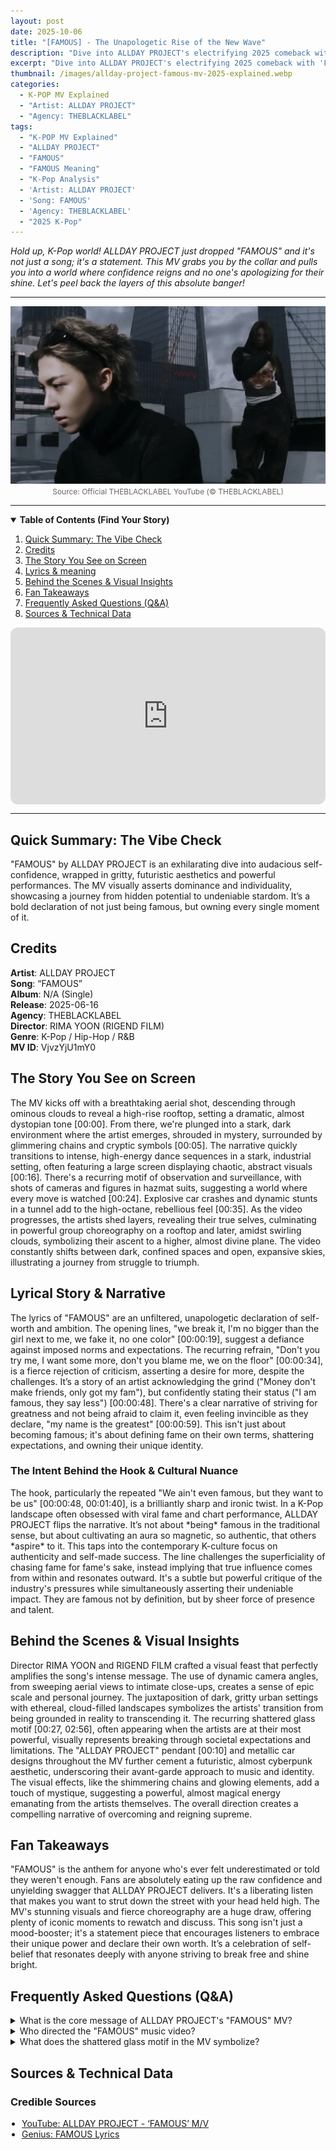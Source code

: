 ```yaml
---
layout: post
date: 2025-10-06
title: "[FAMOUS] - The Unapologetic Rise of the New Wave"
description: "Dive into ALLDAY PROJECT's electrifying 2025 comeback with 'FAMOUS'! We dissect the fierce visuals, bold lyrics, and powerful message of self-assertion in the face of scrutiny."
excerpt: "Dive into ALLDAY PROJECT's electrifying 2025 comeback with 'FAMOUS'! We dissect the fierce visuals, bold lyrics, and powerful message of self-assertion in the face of scrutiny."
thumbnail: /images/allday-project-famous-mv-2025-explained.webp
categories:
  - K-POP MV Explained
  - "Artist: ALLDAY PROJECT"
  - "Agency: THEBLACKLABEL"
tags:
  - "K-POP MV Explained"
  - "ALLDAY PROJECT"
  - "FAMOUS"
  - "FAMOUS Meaning"
  - "K-Pop Analysis"
  - 'Artist: ALLDAY PROJECT'
  - 'Song: FAMOUS'
  - 'Agency: THEBLACKLABEL'
  - "2025 K-Pop"
---
```


<p>
<em>Hold up, K-Pop world! ALLDAY PROJECT just dropped "FAMOUS" and it's not just a song; it's a statement. This MV grabs you by the collar and pulls you into a world where confidence reigns and no one's apologizing for their shine. Let's peel back the layers of this absolute banger!</em>
</p>

---

<div align="center">
<img src="/images/allday-project-famous-mv-2025-explained.webp" alt="ALLDAY PROJECT in the 'FAMOUS' Official MV Explained Analysis Thumbnail" />
<br>
<span style="font-size:12px;color:#666;">Source: Official THEBLACKLABEL YouTube (© THEBLACKLABEL)</span>
</div>

---

<details open>
<summary><strong>Table of Contents (Find Your Story)</strong></summary>
<ol>
<li><a href="#tldr">Quick Summary: The Vibe Check</a></li>
<li><a href="#quick-facts">Credits</a></li>
<li><a href="#story-on-screen">The Story You See on Screen</a></li>
<li><a href="#lyrics-meaning">Lyrics & meaning</a></li>
<li><a href="#bts-insights">Behind the Scenes & Visual Insights</a></li>
<li><a href="#fan-takeaways">Fan Takeaways</a></li>
<li><a href="#qna">Frequently Asked Questions (Q&A)</a></li>
<li><a href="#sources">Sources & Technical Data</a></li>
</ol>
</details>

<div style="position:relative;padding-bottom:56.25%;height:0;overflow:hidden;border-radius:12px;">
<iframe src="https://www.youtube.com/embed/VjvzYjU1mY0?rel=0"
title="ALLDAY PROJECT - ‘FAMOUS’ M/V Explained"
style="position:absolute;top:0;left:0;width:100%;height:100%;border:0;"
allowfullscreen
loading="lazy"></iframe>
</div>

---

<a name="tldr"></a>
<h2>Quick Summary: The Vibe Check</h2>
"FAMOUS" by ALLDAY PROJECT is an exhilarating dive into audacious self-confidence, wrapped in gritty, futuristic aesthetics and powerful performances. The MV visually asserts dominance and individuality, showcasing a journey from hidden potential to undeniable stardom. It’s a bold declaration of not just being famous, but owning every single moment of it.

<a name="quick-facts"></a>
<h2>Credits</h2>
<div class="quick-facts-grid">
<div><strong>Artist</strong>: ALLDAY PROJECT</div>
<div><strong>Song</strong>: “FAMOUS”</div>
<div><strong>Album</strong>: N/A (Single)</div>
<div><strong>Release</strong>: 2025-06-16</div>
<div><strong>Agency</strong>: THEBLACKLABEL</div>
<div><strong>Director</strong>: RIMA YOON (RIGEND FILM)</div>
<div><strong>Genre</strong>: K-Pop / Hip-Hop / R&B</div>
<div><strong>MV ID</strong>: VjvzYjU1mY0</div>
</div>

<a name="story-on-screen"></a>
<h2>The Story You See on Screen</h2>
<p>The MV kicks off with a breathtaking aerial shot, descending through ominous clouds to reveal a high-rise rooftop, setting a dramatic, almost dystopian tone [00:00]. From there, we're plunged into a stark, dark environment where the artist emerges, shrouded in mystery, surrounded by glimmering chains and cryptic symbols [00:05]. The narrative quickly transitions to intense, high-energy dance sequences in a stark, industrial setting, often featuring a large screen displaying chaotic, abstract visuals [00:16]. There's a recurring motif of observation and surveillance, with shots of cameras and figures in hazmat suits, suggesting a world where every move is watched [00:24]. Explosive car crashes and dynamic stunts in a tunnel add to the high-octane, rebellious feel [00:35]. As the video progresses, the artists shed layers, revealing their true selves, culminating in powerful group choreography on a rooftop and later, amidst swirling clouds, symbolizing their ascent to a higher, almost divine plane. The video constantly shifts between dark, confined spaces and open, expansive skies, illustrating a journey from struggle to triumph.</p>

<a name="lyrics-meaning"></a>
<h2>Lyrical Story & Narrative</h2>
<p>The lyrics of "FAMOUS" are an unfiltered, unapologetic declaration of self-worth and ambition. The opening lines, "we break it, I'm no bigger than the girl next to me, we fake it, no one color" [00:00:19], suggest a defiance against imposed norms and expectations. The recurring refrain, "Don't you try me, I want some more, don't you blame me, we on the floor" [00:00:34], is a fierce rejection of criticism, asserting a desire for more, despite the challenges. It’s a story of an artist acknowledging the grind ("Money don't make friends, only got my fam"), but confidently stating their status ("I am famous, they say less") [00:00:48]. There's a clear narrative of striving for greatness and not being afraid to claim it, even feeling invincible as they declare, "my name is the greatest" [00:00:59]. This isn't just about becoming famous; it's about defining fame on their own terms, shattering expectations, and owning their unique identity.</p>

<h3>The Intent Behind the Hook & Cultural Nuance</h3>
<p>The hook, particularly the repeated "We ain't even famous, but they want to be us" [00:00:48, 00:01:40], is a brilliantly sharp and ironic twist. In a K-Pop landscape often obsessed with viral fame and chart performance, ALLDAY PROJECT flips the narrative. It’s not about *being* famous in the traditional sense, but about cultivating an aura so magnetic, so authentic, that others *aspire* to it. This taps into the contemporary K-culture focus on authenticity and self-made success. The line challenges the superficiality of chasing fame for fame's sake, instead implying that true influence comes from within and resonates outward. It's a subtle but powerful critique of the industry's pressures while simultaneously asserting their undeniable impact. They are famous not by definition, but by sheer force of presence and talent.</p>

<a name="bts-insights"></a>
<h2>Behind the Scenes & Visual Insights</h2>
<p>Director RIMA YOON and RIGEND FILM crafted a visual feast that perfectly amplifies the song's intense message. The use of dynamic camera angles, from sweeping aerial views to intimate close-ups, creates a sense of epic scale and personal journey. The juxtaposition of dark, gritty urban settings with ethereal, cloud-filled landscapes symbolizes the artists' transition from being grounded in reality to transcending it. The recurring shattered glass motif [00:27, 02:56], often appearing when the artists are at their most powerful, visually represents breaking through societal expectations and limitations. The "ALLDAY PROJECT" pendant [00:10] and metallic car designs throughout the MV further cement a futuristic, almost cyberpunk aesthetic, underscoring their avant-garde approach to music and identity. The visual effects, like the shimmering chains and glowing elements, add a touch of mystique, suggesting a powerful, almost magical energy emanating from the artists themselves. The overall direction creates a compelling narrative of overcoming and reigning supreme.</p>

<a name="fan-takeaways"></a>
<h2>Fan Takeaways</h2>
<p>"FAMOUS" is the anthem for anyone who's ever felt underestimated or told they weren't enough. Fans are absolutely eating up the raw confidence and unyielding swagger that ALLDAY PROJECT delivers. It's a liberating listen that makes you want to strut down the street with your head held high. The MV's stunning visuals and fierce choreography are a huge draw, offering plenty of iconic moments to rewatch and discuss. This song isn't just a mood-booster; it's a statement piece that encourages listeners to embrace their unique power and declare their own worth. It’s a celebration of self-belief that resonates deeply with anyone striving to break free and shine bright.</p>

<a name="qna"></a>
<h2>Frequently Asked Questions (Q&A)</h2>

<details class="faq-item">
  <summary class="faq-question">What is the core message of ALLDAY PROJECT's "FAMOUS" MV?</summary>
  <div class="faq-answer">
    <p>The MV's core message is about confident self-assertion and rejecting external validation. It's about defining one's own worth and embracing a powerful, unapologetic identity, regardless of traditional notions of fame.</p>
  </div>
</details>

<details class="faq-item">
  <summary class="faq-question">Who directed the "FAMOUS" music video?</summary>
  <div class="faq-answer">
    <p>The "FAMOUS" MV was directed by RIMA YOON, with production handled by RIGEND FILM. Their vision brought to life the stunning visuals and dynamic storytelling of the video.</p>
  </div>
</details>

<details class="faq-item">
  <summary class="faq-question">What does the shattered glass motif in the MV symbolize?</summary>
  <div class="faq-answer">
    <p>The recurring shattered glass symbolizes breaking through limitations, expectations, and societal norms. It visually represents the artists' power to overcome obstacles and forge their own path to success.</p>
  </div>
</details>

<a name="sources"></a>
<h2>Sources & Technical Data</h2>
<h3>Credible Sources</h3>
<ul style="padding-left:18px; margin:0 0 12px;">
<li><a href="https://www.youtube.com/watch?v=VjvzYjU1mY0" rel="nofollow noopener" target="_blank">YouTube: ALLDAY PROJECT - ‘FAMOUS’ M/V</a></li>
<li><a href="https://genius.com/Allday-project-famous-lyrics" rel="nofollow noopener" target="_blank">Genius: FAMOUS Lyrics</a></li>
</ul>

<script type="application/ld+json">
{
"@context": "https://schema.org",
"@type": "MusicVideoObject",
"name": "ALLDAY PROJECT - ‘FAMOUS’ (Official Music Video) Explained",
"description": "Dive into ALLDAY PROJECT's electrifying 2025 comeback with 'FAMOUS'! We dissect the fierce visuals, bold lyrics, and powerful message of self-assertion in the face of scrutiny.",
"byArtist": {
"@type": "MusicGroup",
"name": "ALLDAY PROJECT"
},
"uploadDate": "2025-06-16T00:00:00Z",
"thumbnailUrl": "https://[내 사이트 주소]/images/allday-project-famous-mv-2025-explained.webp",
"embedUrl": "https://www.youtube.com/embed/VjvzYjU1mY0",
"publisher": {
"@type": "Organization",
"name": "THEBLACKLABEL"
}
}
</script>

<script type="application/ld+json">
{
  "@context": "https://schema.org",
  "@type": "FAQPage",
  "mainEntity": [
    {
      "@type": "Question",
      "name": "What is the core message of ALLDAY PROJECT's 'FAMOUS' MV?",
      "acceptedAnswer": {
        "@type": "Answer",
        "text": "The MV's core message is about confident self-assertion and rejecting external validation. It's about defining one's own worth and embracing a powerful, unapologetic identity, regardless of traditional notions of fame."
      }
    },
    {
      "@type": "Question",
      "name": "Who directed the 'FAMOUS' music video?",
      "acceptedAnswer": {
        "@type": "Answer",
        "text": "The 'FAMOUS' MV was directed by RIMA YOON, with production handled by RIGEND FILM. Their vision brought to life the stunning visuals and dynamic storytelling of the video."
      }
    },
    {
      "@type": "Question",
      "name": "What does the shattered glass motif in the MV symbolize?",
      "acceptedAnswer": {
        "@type": "Answer",
        "text": "The recurring shattered glass symbolizes breaking through limitations, expectations, and societal norms. It visually represents the artists' power to overcome obstacles and forge their own path to success."
      }
    }
  ]
}
</script>
